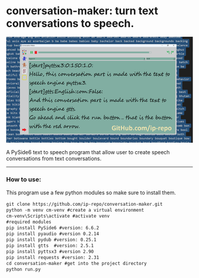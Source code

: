 # conversation-maker: turn text conversations to speech.

<img src="conversation-maker.png"></img>

A PySide6 text to speech program that allow user to create speech conversations from text conversations.
<hr>

### How to use:
This program use a few python modules so make sure to install them.
```console
git clone https://github.com/ip-repo/conversation-maker.git
python -m venv cm-venv #create a virtual environment 
cm-venv\Scripts\activate #activate venv
#required modules
pip install PySide6 #version: 6.6.2
pip install pyaudio #version 0.2.14
pip install pydub #version: 0.25.1
pip install gtts  #version: 2.5.1
pip install pyttsx3 #version 2.90
pip install requests #version: 2.31
cd conversation-maker #get into the project directory
python run.py

```
